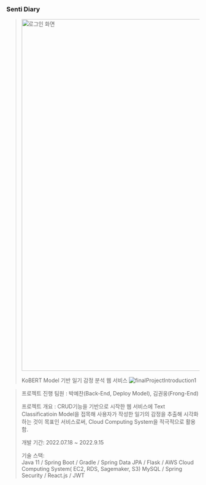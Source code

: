 ### Senti Diary
><img width="918" alt="로그인 화면" src="https://user-images.githubusercontent.com/102140367/191909717-7ec08a47-1748-4c09-a0c4-c155fed280d4.png">
>
>KoBERT Model 기반 일기 감정 분석 웹 서비스
>![finalProjectIntroduction1](https://user-images.githubusercontent.com/102140367/191911191-3e65805a-e099-4d81-adb4-746cea05282c.png)

>프로젝트 진행 팀원 : 박예찬(Back-End, Deploy Model), 김권웅(Frong-End)
>
>프로젝트 개요 : CRUD기능을 기반으로 시작한 웹 서비스에 Text Classificatioin Model을 접목해 사용자가 작성한 일기의 감정을 추출해 시각화하는 것이 목표인 서비스로써,
>             Cloud Computing System을 적극적으로 활용 함.
>             
>개발 기간: 2022.07.18 ~ 2022.9.15  
>
>기술 스택:  
>Java 11 / Spring Boot / Gradle / Spring Data JPA / Flask / AWS Cloud Computing System( EC2, RDS, Sagemaker, S3) 
>MySQL / Spring Security / React.js / JWT
>  

